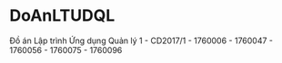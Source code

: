# DoAnLTUDQL
Đồ án Lập trình Ứng dụng Quản lý 1 - CD2017/1 - 1760006 - 1760047 - 1760056 - 1760075 - 1760096
